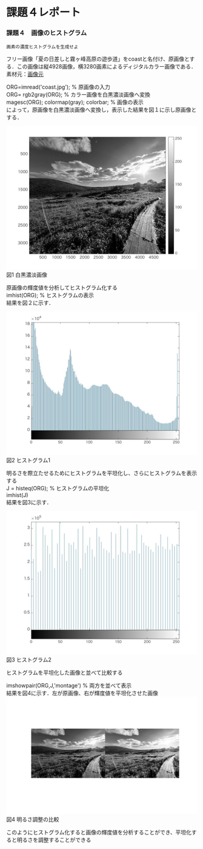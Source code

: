

# 課題４レポート
### 課題４　画像のヒストグラム
    画素の濃度ヒストグラムを生成せよ

フリー画像「夏の日差しと霧ヶ峰高原の遊歩道」をcoastと名付け、原画像とする．この画像は縦4928画像，横3280画素によるディジタルカラー画像である．
素材元：[画像元](https://www.pakutaso.com/20180713199post-16829.html,"画像元")

ORG=imread('coast.jpg'); % 原画像の入力  
ORG= rgb2gray(ORG); % カラー画像を白黒濃淡画像へ変換  
magesc(ORG); colormap(gray); colorbar; % 画像の表示  
によって，原画像を白黒濃淡画像へ変換し，表示した結果を図１に示し原画像とする．  

![原画像](https://github.com/masassy38062/lecture_image_processing/blob/master/image/4-1.jpg?raw=true)  
図1 白黒濃淡画像

原画像の輝度値を分析してヒストグラム化する  
imhist(ORG); % ヒストグラムの表示  
結果を図２に示す．

![原画像](https://github.com/masassy38062/lecture_image_processing/blob/master/image/4-2.jpg?raw=true)  
図2 ヒストグラム1

明るさを際立たせるためにヒストグラムを平坦化し、さらにヒストグラムを表示する  
J = histeq(ORG); % ヒストグラムの平坦化  
imhist(J)  
結果を図3に示す．

![原画像](https://github.com/masassy38062/lecture_image_processing/blob/master/image/4-3.jpg?raw=true)  
図3 ヒストグラム2

ヒストグラムを平坦化した画像と並べて比較する

imshowpair(ORG,J,'montage') % 両方を並べて表示  
結果を図4に示す．左が原画像、右が輝度値を平坦化させた画像  
![原画像](https://github.com/masassy38062/lecture_image_processing/blob/master/image/4-4.jpg?raw=true)  
図4 明るさ調整の比較

このようにヒストグラム化すると画像の輝度値を分析することができ、平坦化すると明るさを調整することができる
